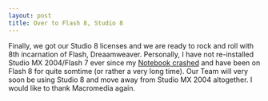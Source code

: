 ```yaml
---
layout: post
title: Over to Flash 8, Studio 8
---
```


Finally, we got our Studio 8 licenses and we are ready to rock and roll with 8th incarnation of Flash, Dreaamweaver. Personally, I have not re-installed Studio MX 2004/Flash 7 ever since my [Notebook crashed](/2005/thou-shall-back-up-everyday/) and have been on Flash 8 for quite somtime (or rather a very long time). Our Team will very soon be using Studio 8 and move away from Studio MX 2004 altogether. I would like to thank Macromedia again.
